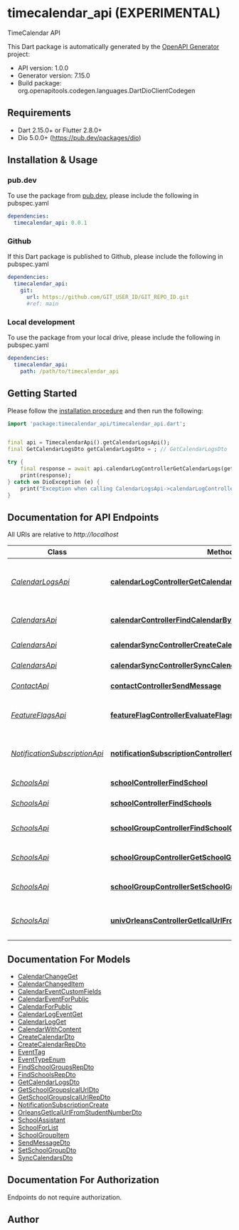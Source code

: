 # timecalendar_api (EXPERIMENTAL)
TimeCalendar API

This Dart package is automatically generated by the [OpenAPI Generator](https://openapi-generator.tech) project:

- API version: 1.0.0
- Generator version: 7.15.0
- Build package: org.openapitools.codegen.languages.DartDioClientCodegen

## Requirements

* Dart 2.15.0+ or Flutter 2.8.0+
* Dio 5.0.0+ (https://pub.dev/packages/dio)

## Installation & Usage

### pub.dev
To use the package from [pub.dev](https://pub.dev), please include the following in pubspec.yaml
```yaml
dependencies:
  timecalendar_api: 0.0.1
```

### Github
If this Dart package is published to Github, please include the following in pubspec.yaml
```yaml
dependencies:
  timecalendar_api:
    git:
      url: https://github.com/GIT_USER_ID/GIT_REPO_ID.git
      #ref: main
```

### Local development
To use the package from your local drive, please include the following in pubspec.yaml
```yaml
dependencies:
  timecalendar_api:
    path: /path/to/timecalendar_api
```

## Getting Started

Please follow the [installation procedure](#installation--usage) and then run the following:

```dart
import 'package:timecalendar_api/timecalendar_api.dart';


final api = TimecalendarApi().getCalendarLogsApi();
final GetCalendarLogsDto getCalendarLogsDto = ; // GetCalendarLogsDto | 

try {
    final response = await api.calendarLogControllerGetCalendarLogs(getCalendarLogsDto);
    print(response);
} catch on DioException (e) {
    print("Exception when calling CalendarLogsApi->calendarLogControllerGetCalendarLogs: $e\n");
}

```

## Documentation for API Endpoints

All URIs are relative to *http://localhost*

Class | Method | HTTP request | Description
------------ | ------------- | ------------- | -------------
[*CalendarLogsApi*](doc/CalendarLogsApi.md) | [**calendarLogControllerGetCalendarLogs**](doc/CalendarLogsApi.md#calendarlogcontrollergetcalendarlogs) | **POST** /calendar-logs/search | Get calendar logs for given tokens
[*CalendarsApi*](doc/CalendarsApi.md) | [**calendarControllerFindCalendarByToken**](doc/CalendarsApi.md#calendarcontrollerfindcalendarbytoken) | **GET** /calendars/by-token/{token} | Find a calendar by its token
[*CalendarsApi*](doc/CalendarsApi.md) | [**calendarSyncControllerCreateCalendar**](doc/CalendarsApi.md#calendarsynccontrollercreatecalendar) | **POST** /calendars | Create a calendar
[*CalendarsApi*](doc/CalendarsApi.md) | [**calendarSyncControllerSyncCalendars**](doc/CalendarsApi.md#calendarsynccontrollersynccalendars) | **POST** /calendars/sync | Sync calendars
[*ContactApi*](doc/ContactApi.md) | [**contactControllerSendMessage**](doc/ContactApi.md#contactcontrollersendmessage) | **POST** /contact | Contact the developers
[*FeatureFlagsApi*](doc/FeatureFlagsApi.md) | [**featureFlagControllerEvaluateFlags**](doc/FeatureFlagsApi.md#featureflagcontrollerevaluateflags) | **GET** /feature-flags/evaluate | Evaluate multiple feature flags
[*NotificationSubscriptionApi*](doc/NotificationSubscriptionApi.md) | [**notificationSubscriptionControllerCreateOrUpdateSubscription**](doc/NotificationSubscriptionApi.md#notificationsubscriptioncontrollercreateorupdatesubscription) | **PUT** /notification-subscription | Create or update notification subscription
[*SchoolsApi*](doc/SchoolsApi.md) | [**schoolControllerFindSchool**](doc/SchoolsApi.md#schoolcontrollerfindschool) | **GET** /schools/{schoolId} | Find a school
[*SchoolsApi*](doc/SchoolsApi.md) | [**schoolControllerFindSchools**](doc/SchoolsApi.md#schoolcontrollerfindschools) | **GET** /schools | Find list of schools
[*SchoolsApi*](doc/SchoolsApi.md) | [**schoolGroupControllerFindSchoolGroups**](doc/SchoolsApi.md#schoolgroupcontrollerfindschoolgroups) | **GET** /schools/{schoolId}/school-group | Find school groups
[*SchoolsApi*](doc/SchoolsApi.md) | [**schoolGroupControllerGetSchoolGroupsIcalUrl**](doc/SchoolsApi.md#schoolgroupcontrollergetschoolgroupsicalurl) | **POST** /schools/{schoolId}/school-group/ical | Get school groups ICal URL
[*SchoolsApi*](doc/SchoolsApi.md) | [**schoolGroupControllerSetSchoolGroups**](doc/SchoolsApi.md#schoolgroupcontrollersetschoolgroups) | **PUT** /schools/{schoolId}/school-group | Set school groups
[*SchoolsApi*](doc/SchoolsApi.md) | [**univOrleansControllerGetIcalUrlFromStudentNumber**](doc/SchoolsApi.md#univorleanscontrollergeticalurlfromstudentnumber) | **POST** /schools/univ-orleans/students | Get the ICal URL from a student number


## Documentation For Models

 - [CalendarChangeGet](doc/CalendarChangeGet.md)
 - [CalendarChangedItem](doc/CalendarChangedItem.md)
 - [CalendarEventCustomFields](doc/CalendarEventCustomFields.md)
 - [CalendarEventForPublic](doc/CalendarEventForPublic.md)
 - [CalendarForPublic](doc/CalendarForPublic.md)
 - [CalendarLogEventGet](doc/CalendarLogEventGet.md)
 - [CalendarLogGet](doc/CalendarLogGet.md)
 - [CalendarWithContent](doc/CalendarWithContent.md)
 - [CreateCalendarDto](doc/CreateCalendarDto.md)
 - [CreateCalendarRepDto](doc/CreateCalendarRepDto.md)
 - [EventTag](doc/EventTag.md)
 - [EventTypeEnum](doc/EventTypeEnum.md)
 - [FindSchoolGroupsRepDto](doc/FindSchoolGroupsRepDto.md)
 - [FindSchoolsRepDto](doc/FindSchoolsRepDto.md)
 - [GetCalendarLogsDto](doc/GetCalendarLogsDto.md)
 - [GetSchoolGroupsIcalUrlDto](doc/GetSchoolGroupsIcalUrlDto.md)
 - [GetSchoolGroupsIcalUrlRepDto](doc/GetSchoolGroupsIcalUrlRepDto.md)
 - [NotificationSubscriptionCreate](doc/NotificationSubscriptionCreate.md)
 - [OrleansGetIcalUrlFromStudentNumberDto](doc/OrleansGetIcalUrlFromStudentNumberDto.md)
 - [SchoolAssistant](doc/SchoolAssistant.md)
 - [SchoolForList](doc/SchoolForList.md)
 - [SchoolGroupItem](doc/SchoolGroupItem.md)
 - [SendMessageDto](doc/SendMessageDto.md)
 - [SetSchoolGroupDto](doc/SetSchoolGroupDto.md)
 - [SyncCalendarsDto](doc/SyncCalendarsDto.md)


## Documentation For Authorization

Endpoints do not require authorization.


## Author



